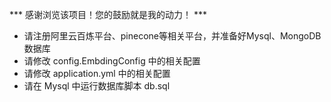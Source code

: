 *** 感谢浏览该项目！您的鼓励就是我的动力！ ***
- 请注册阿里云百炼平台、pinecone等相关平台，并准备好Mysql、MongoDB数据库
- 请修改 config.EmbdingConfig 中的相关配置
- 请修改 application.yml 中的相关配置
- 请在 Mysql 中运行数据库脚本 db.sql
